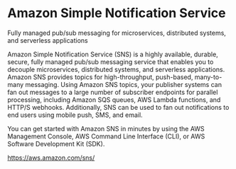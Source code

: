 # Amazon Simple Notification Service

Fully managed pub/sub messaging for microservices, distributed systems, and serverless applications

Amazon Simple Notification Service (SNS) is a highly available, durable, secure, 
fully managed pub/sub messaging service that enables you to decouple microservices, distributed systems, 
and serverless applications. 
Amazon SNS provides topics for high-throughput, push-based, many-to-many messaging. 
Using Amazon SNS topics, your publisher systems can fan out messages to a large number of subscriber 
endpoints for parallel processing, including Amazon SQS queues, AWS Lambda functions, and HTTP/S webhooks. 
Additionally, SNS can be used to fan out notifications to end users using mobile push, SMS, and email.

You can get started with Amazon SNS in minutes by using the AWS Management Console, AWS Command Line Interface (CLI), or AWS Software Development Kit (SDK).

https://aws.amazon.com/sns/
